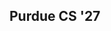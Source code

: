 ## Purdue CS '27
<!---
mattallenn/mattallenn is a ✨ special ✨ repository because its `README.md` (this file) appears on your GitHub profile.
You can click the Preview link to take a look at your changes.
--->
